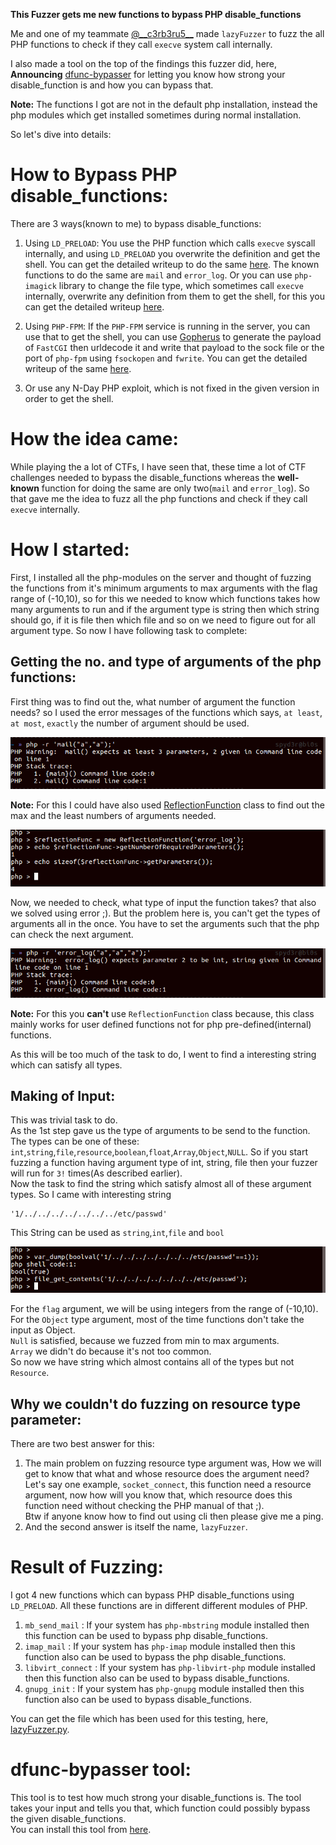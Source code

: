 **This Fuzzer gets me new functions to bypass PHP disable_functions**

Me and one of my teammate [@\_\_c3rb3ru5__](https://twitter.com/__c3rb3ru5__) made `lazyFuzzer` to fuzz the all PHP functions to check if they call `execve` system call internally.

I also made a tool on the top of the findings this fuzzer did, here,  
**Announcing** [dfunc-bypasser](https://github.com/teambi0s/dfunc-bypasser) for letting you know how strong your disable_function is and how you can bypass that.

**Note:** The functions I got are not in the default php installation, instead the php modules which get installed sometimes during normal installation.  

So let's dive into details:

# How to Bypass PHP disable_functions:
There are 3 ways(known to me) to bypass disable_functions:  
1. Using `LD_PRELOAD`: You use the PHP function which calls `execve` syscall internally, and using `LD_PRELOAD` you overwrite the definition and get the shell. You can get the detailed writeup to do the same [here](https://spyclub.tech/2019/10/15/inctf2019-web-challenges-writeup/#Copy-Cat). The known functions to do the same are `mail` and `error_log`. Or you can use `php-imagick` library to change the file type, which sometimes call `execve` internally, overwrite any definition from them to get the shell, for this you can get the detailed writeup [here](<Link-to-Warmup-disable-function-bypass-challenge-from_BSides>).

2. Using `PHP-FPM`: If the `PHP-FPM` service is running in the server, you can use that to get the shell, you can use [Gopherus](https://github.com/tarunkant/Gopherus) to generate the payload of `FastCGI` then urldecode it and write that payload to the sock file or the port of `php-fpm` using `fsockopen` and `fwrite`. You can get the detailed writeup of the same [here](https://spyclub.tech/2019/10/15/inctf2019-web-challenges-writeup/#GoSQLv2).

3. Or use any N-Day PHP exploit, which is not fixed in the given version in order to get the shell.


# How the idea came:
While playing the a lot of CTFs, I have seen that, these time a lot of CTF challenges needed to bypass the disable_functions whereas the **well-known** function for doing the same are only two(`mail` and `error_log`). So that gave me the idea to fuzz all the php functions and check if they call `execve` internally.

# How I started:
First, I installed all the php-modules on the server and thought of fuzzing the functions from it's minimum arguments to max arguments with the flag range of (-10,10), so for this we needed to know which functions takes how many arguments to run and if the argument type is string then which string should go, if it is file then which file and so on we need to figure out for all argument type. So now I have following task to complete:

## Getting the no. and type of arguments of the php functions:
First thing was to find out the, what number of argument the function needs? so I used the error messages of the functions which says, `at least`, `at most`, `exactly` the number of argument should be used.  

![a](./images/blog3.0.png)  


**Note:** For this I could have also used [ReflectionFunction](https://www.php.net/manual/en/class.reflectionfunction.php) class to find out the max and the least numbers of arguments needed.  

![a](./images/blog3.2.png)

Now, we needed to check, what type of input the function takes? that also we solved using error ;). But the problem here is, you can't get the types of arguments all in the once. You have to set the arguments such that the php can check the next argument.  

![a](./images/blog3.1.png)  

**Note:** For this you __can't__ use `ReflectionFunction` class because, this class mainly works for user defined functions not for php pre-defined(internal) functions.

As this will be too much of the task to do, I went to find a interesting string which can satisfy all types.

## Making of Input:
This was trivial task to do.  
As the 1st step gave us the type of arguments to be send to the function. The types can be one of these: `int`,`string`,`file`,`resource`,`boolean`,`float`,`Array`,`Object`,`NULL`. So if you start fuzzing a function having argument type of int, string, file then your fuzzer will run for `3!` times(As described earlier).  
Now the task to find the string which satisfy almost all of these argument types. So I came with interesting string
```
'1/../../../../../../../etc/passwd'
```
This String can be used as `string`,`int`,`file` and `bool`

![a](./images/blog3.3.png)

For the `flag` argument, we will be using integers from the range of (-10,10).  
For the `Object` type argument, most of the time functions don't take the input as Object.  
`Null` is satisfied, because we fuzzed from min to max arguments.  
`Array` we didn't do because it's not too common.  
So now we have string which almost contains all of the types but not `Resource`.

## Why we couldn't do fuzzing on resource type parameter:
There are two best answer for this:  
1. The main problem on fuzzing resource type argument was, How we will get to know that what and whose resource does the argument need? Let's say one example, `socket_connect`, this function need a resource argument, now how will you know that, which resource does this function need without checking the PHP manual of that ;).  
Btw if anyone know how to find out using cli then please give me a ping.
2. And the second answer is itself the name, `lazyFuzzer`.

# Result of Fuzzing:
I got 4 new functions which can bypass PHP disable_functions using `LD_PRELOAD`. All these functions are in different different modules of PHP.  
1. `mb_send_mail` : If your system has `php-mbstring` module installed then this function can be used to bypass php disable_functions.
2. `imap_mail` : If your system has `php-imap` module installed then this function also can be used to bypass the php disable_functions.
3. `libvirt_connect` : If your system has `php-libvirt-php` module installed then this function also can be used to bypass disable_functions.
4. `gnupg_init` : If your system has `php-gnupg` module installed then this function also can be used to bypass disable_functions.

You can get the file which has been used for this testing, here, [lazyFuzzer.py](<LinkToTheTool>).

# dfunc-bypasser tool:
This tool is to test how much strong your disable_functions is. The tool takes your input and tells you that, which function could possibly bypass the given disable_functions.  
You can install this tool from [here](https://github.com/teambi0s/dfunc-bypasser).  
